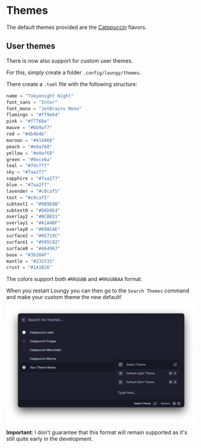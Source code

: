 # Themes

The default themes provided are the [Catppuccin](https://github.com/catppuccin/catppuccin) flavors.

## User themes

There is now also support for custom user themes.

For this, simply create a folder `.config/loungy/themes`.

There create a `.toml` file with the following structure:

```rust
name = "Tokyonight Night"
font_sans = "Inter"
font_mono = "JetBrains Mono"
flamingo = "#ff9e64"
pink = "#f7768e"
mauve = "#bb9af7"
red = "#db4b4b"
maroon = "#414868"
peach = "#e0af68"
yellow = "#e0af68"
green = "#9ece6a"
teal = "#7dcfff"
sky = "#7aa2f7"
sapphire = "#7aa2f7"
blue = "#7aa2f7"
lavender = "#c0caf5"
text = "#c0caf5"
subtext1 = "#9B9EBB"
subtext0 = "#D8D9E4"
overlay2 = "#BCBED1"
overlay1 = "#A1A4BF"
overlay0 = "#898CAE"
surface2 = "#6E719C"
surface1 = "#595C82"
surface0 = "#464967"
base = "#36384F"
mantle = "#232533"
crust = "#1A1B26"

```

The colors support both `#RRGGBB` and `#RRGGBBAA` format.

When you restart Loungy you can then go to the `Search Themes` command and make your custom theme the new default!

![Theme selection](../img/theme.png)

**Important**: I don't guarantee that this format will remain supported as it's still quite early in the development.
